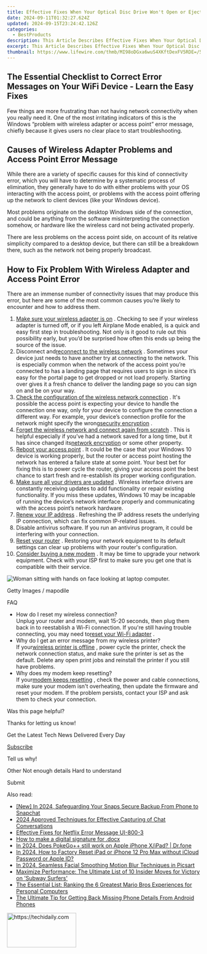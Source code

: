 ```yaml
---
title: Effective Fixes When Your Optical Disc Drive Won't Open or Eject Properly
date: 2024-09-11T01:32:27.624Z
updated: 2024-09-15T23:24:42.126Z
categories:
  - BestProducts
description: This Article Describes Effective Fixes When Your Optical Disc Drive Won't Open or Eject Properly
excerpt: This Article Describes Effective Fixes When Your Optical Disc Drive Won't Open or Eject Properly
thumbnail: https://www.lifewire.com/thmb/MI98oDGxa6wuS4XKftDexFV5RDE=/540x405/filters:no_upscale():max_bytes(150000):strip_icc():format(webp)/a-cd-ejecting-out-of-a-laptop-80486808-577ed8783df78c1e1f11b610.jpg
---
```


## The Essential Checklist to Correct Error Messages on Your WiFi Device - Learn the Easy Fixes
 Few things are more frustrating than not having network connectivity when you really need it. One of the most irritating indicators of this is the Windows “problem with wireless adapter or access point” error message, chiefly because it gives users no clear place to start troubleshooting.

## Causes of Wireless Adapter Problems and Access Point Error Message

 While there are a variety of specific causes for this kind of connectivity error, which you will have to determine by a systematic process of elimination, they generally have to do with either problems with your OS interacting with the access point, or problems with the access point offering up the network to client devices (like your Windows device).

 Most problems originate on the desktop Windows side of the connection, and could be anything from the software misinterpreting the connection somehow, or hardware like the wireless card not being activated properly.

 There are less problems on the access point side, on account of its relative simplicity compared to a desktop device, but there can still be a breakdown there, such as the network not being properly broadcast.

## How to Fix Problem With Wireless Adapter and Access Point Error

 There are an immense number of connectivity issues that may produce this error, but here are some of the most common causes you’re likely to encounter and how to address them.

1. [Make sure your wireless adapter is on](https://www.lifewire.com/windows-10-and-android-airplane-modes-4148142) . Checking to see if your wireless adapter is turned off, or if you left Airplane Mode enabled, is a quick and easy first step in troubleshooting. Not only is it good to rule out this possibility early, but you’d be surprised how often this ends up being the source of the issue.
2. Disconnect and[reconnect to the wireless network](https://www.lifewire.com/connect-to-wireless-network-using-windows-4148205) . Sometimes your device just needs to have another try at connecting to the network. This is especially common when the network of the access point you’re connected to has a landing page that requires users to sign in since it’s easy for the portal page to get dropped or not load properly. Starting over gives it a fresh chance to deliver the landing page so you can sign on and be on your way.
3. [Check the configuration of the wireless network connection](https://www.lifewire.com/how-to-set-up-your-home-wi-fi-network-2378223) . It's possible the access point is expecting your device to handle the connection one way, only for your device to configure the connection a different way. For example, your device’s connection profile for the network might specify the wrong[security encryption](https://www.lifewire.com/definition-of-wifi-protected-access-816576) .
4. [Forget the wireless network and connect again from scratch](https://www.lifewire.com/how-to-forget-a-network-on-windows-10-4584370) . This is helpful especially if you’ve had a network saved for a long time, but it has since changed its[network encryption](https://www.lifewire.com/what-are-wep-wpa-and-wpa2-which-is-best-2377353) or some other property.
5. [Reboot your access point](https://www.lifewire.com/how-to-properly-restart-a-router-modem-2624570) . It could be the case that your Windows 10 device is working properly, but the router or access point hosting the network has entered a failure state at some point. Your best bet for fixing this is to power cycle the router, giving your access point the best chance to start fresh and re-establish its proper working configuration.
6. [Make sure all your drivers are updated](https://www.lifewire.com/how-to-update-drivers-in-windows-2619214) . Wireless interface drivers are constantly receiving updates to add functionality or repair existing functionality. If you miss these updates, Windows 10 may be incapable of running the device’s network interface properly and communicating with the access point’s network hardware.
7. [Renew your IP address](https://www.lifewire.com/renewing-ip-addresses-in-microsoft-windows-816528) . Refreshing the IP address resets the underlying IP connection, which can fix common IP-related issues.
8. Disable antivirus software. If you run an antivirus program, it could be interfering with your connection.
9. [Reset your router](https://www.lifewire.com/resetting-a-home-network-router-818061) . Restoring your network equipment to its default settings can clear up problems with your router's configuration.
10. [Consider buying a new modem](https://www.lifewire.com/how-to-know-if-you-need-a-new-modem-5176178) . It may be time to upgrade your network equipment. Check with your ISP first to make sure you get one that is compatible with their service.

![Woman sitting with hands on face looking at laptop computer.](https://www.lifewire.com/thmb/lJY9GyOWXdfraHcBP-kPWg6_gwI=/1500x0/filters:no_upscale():max_bytes(150000):strip_icc():format(webp)/GettyImages-875247462-a495c84d2fee40b18ace180a637a656e.jpg)

Getty Images / mapodile

 FAQ

* How do I reset my wireless connection?  
 Unplug your router and modem, wait 15-20 seconds, then plug them back in to reestablish a Wi-Fi connection. If you're still having trouble connecting, you may need to[reset your Wi-Fi adapter](https://www.lifewire.com/reset-wifi-adapter-5179430) .
* Why do I get an error message from my wireless printer?  
 If your[wireless printer is offline](https://www.lifewire.com/fix-printer-offline-for-windows-and-mac-4628315) , power cycle the printer, check the network connection status, and make sure the printer is set as the default. Delete any open print jobs and reinstall the printer if you still have problems.
* Why does my modem keep resetting?  
 If your[modem keeps resetting](https://www.lifewire.com/fix-modem-that-keeps-resetting-5116684) , check the power and cable connections, make sure your modem isn't overheating, then update the firmware and reset your modem. If the problem persists, contact your ISP and ask them to check your connection.

Was this page helpful?

Thanks for letting us know!

 Get the Latest Tech News Delivered Every Day

[Subscribe](https://www.lifewire.com/#)

Tell us why!

 Other  Not enough details  Hard to understand

 Submit

<ins class="adsbygoogle"
     style="display:block"
     data-ad-format="autorelaxed"
     data-ad-client="ca-pub-7571918770474297"
     data-ad-slot="1223367746"></ins>

<ins class="adsbygoogle"
     style="display:block"
     data-ad-client="ca-pub-7571918770474297"
     data-ad-slot="8358498916"
     data-ad-format="auto"
     data-full-width-responsive="true"></ins>

<span class="atpl-alsoreadstyle">Also read:</span>
<div><ul>
<li><a href="https://snapchat-videos.techidaily.com/new-in-2024-safeguarding-your-snaps-secure-backup-from-phone-to-snapchat/"><u>[New] In 2024, Safeguarding Your Snaps Secure Backup From Phone to Snapchat</u></a></li>
<li><a href="https://visual-screen-recording.techidaily.com/2024-approved-techniques-for-effective-capturing-of-chat-conversations/"><u>2024 Approved Techniques for Effective Capturing of Chat Conversations</u></a></li>
<li><a href="https://tech-recovery.techidaily.com/effective-fixes-for-netflix-error-message-ui-800-3/"><u>Effective Fixes for Netflix Error Message UI-800-3</u></a></li>
<li><a href="https://blog-min.techidaily.com/how-to-make-a-digital-signature-for-docx-by-ldigisigner-sign-a-word-sign-a-word/"><u>How to make a digital signature for .docx </u></a></li>
<li><a href="https://iphone-location.techidaily.com/in-2024-does-pokegoplusplus-still-work-on-apple-iphone-xipad-drfone-by-drfone-virtual-ios/"><u>In 2024, Does PokeGo++ still work on Apple iPhone X/iPad? | Dr.fone</u></a></li>
<li><a href="https://activate-lock.techidaily.com/in-2024-how-to-factory-reset-ipad-or-iphone-12-pro-max-without-icloud-password-or-apple-id-by-drfone-ios/"><u>In 2024, How to Factory Reset iPad or iPhone 12 Pro Max without iCloud Password or Apple ID?</u></a></li>
<li><a href="https://extra-approaches.techidaily.com/in-2024-seamless-facial-smoothing-motion-blur-techniques-in-picsart/"><u>In 2024, Seamless Facial Smoothing Motion Blur Techniques in Picsart</u></a></li>
<li><a href="https://tech-recovery.techidaily.com/maximize-performance-the-ultimate-list-of-10-insider-moves-for-victory-on-subway-surfers/"><u>Maximize Performance: The Ultimate List of 10 Insider Moves for Victory on 'Subway Surfers'</u></a></li>
<li><a href="https://tech-recovery.techidaily.com/the-essential-list-ranking-the-6-greatest-mario-bros-experiences-for-personal-computers/"><u>The Essential List: Ranking the 6 Greatest Mario Bros Experiences for Personal Computers</u></a></li>
<li><a href="https://tech-recovery.techidaily.com/the-ultimate-tip-for-getting-back-missing-phone-details-from-android-phones/"><u>The Ultimate Tip for Getting Back Missing Phone Details From Android Phones</u></a></li>
</ul></div>

<!-- affiliate ads begin -->
<a href="https://aligracehair.sjv.io/c/5597632/2135411/19272" target="_top" id="2135411">
  <img src="//a.impactradius-go.com/display-ad/19272-2135411" border="0" alt="https://techidaily.com" width="180" height="90"/>
</a>
<img height="0" width="0" src="https://aligracehair.sjv.io/i/5597632/2135411/19272" style="position:absolute;visibility:hidden;" border="0" />
<!-- affiliate ads end -->

